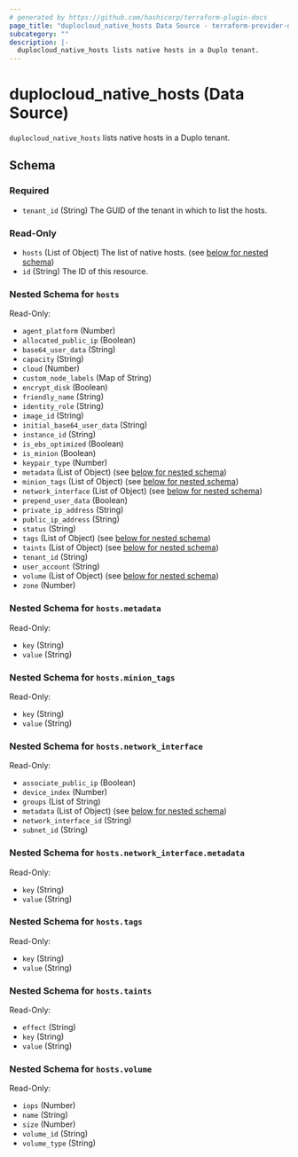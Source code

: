 ```yaml
---
# generated by https://github.com/hashicorp/terraform-plugin-docs
page_title: "duplocloud_native_hosts Data Source - terraform-provider-duplocloud"
subcategory: ""
description: |-
  duplocloud_native_hosts lists native hosts in a Duplo tenant.
---
```


# duplocloud_native_hosts (Data Source)

`duplocloud_native_hosts` lists native hosts in a Duplo tenant.



<!-- schema generated by tfplugindocs -->
## Schema

### Required

- `tenant_id` (String) The GUID of the tenant in which to list the hosts.

### Read-Only

- `hosts` (List of Object) The list of native hosts. (see [below for nested schema](#nestedatt--hosts))
- `id` (String) The ID of this resource.

<a id="nestedatt--hosts"></a>
### Nested Schema for `hosts`

Read-Only:

- `agent_platform` (Number)
- `allocated_public_ip` (Boolean)
- `base64_user_data` (String)
- `capacity` (String)
- `cloud` (Number)
- `custom_node_labels` (Map of String)
- `encrypt_disk` (Boolean)
- `friendly_name` (String)
- `identity_role` (String)
- `image_id` (String)
- `initial_base64_user_data` (String)
- `instance_id` (String)
- `is_ebs_optimized` (Boolean)
- `is_minion` (Boolean)
- `keypair_type` (Number)
- `metadata` (List of Object) (see [below for nested schema](#nestedobjatt--hosts--metadata))
- `minion_tags` (List of Object) (see [below for nested schema](#nestedobjatt--hosts--minion_tags))
- `network_interface` (List of Object) (see [below for nested schema](#nestedobjatt--hosts--network_interface))
- `prepend_user_data` (Boolean)
- `private_ip_address` (String)
- `public_ip_address` (String)
- `status` (String)
- `tags` (List of Object) (see [below for nested schema](#nestedobjatt--hosts--tags))
- `taints` (List of Object) (see [below for nested schema](#nestedobjatt--hosts--taints))
- `tenant_id` (String)
- `user_account` (String)
- `volume` (List of Object) (see [below for nested schema](#nestedobjatt--hosts--volume))
- `zone` (Number)

<a id="nestedobjatt--hosts--metadata"></a>
### Nested Schema for `hosts.metadata`

Read-Only:

- `key` (String)
- `value` (String)


<a id="nestedobjatt--hosts--minion_tags"></a>
### Nested Schema for `hosts.minion_tags`

Read-Only:

- `key` (String)
- `value` (String)


<a id="nestedobjatt--hosts--network_interface"></a>
### Nested Schema for `hosts.network_interface`

Read-Only:

- `associate_public_ip` (Boolean)
- `device_index` (Number)
- `groups` (List of String)
- `metadata` (List of Object) (see [below for nested schema](#nestedobjatt--hosts--network_interface--metadata))
- `network_interface_id` (String)
- `subnet_id` (String)

<a id="nestedobjatt--hosts--network_interface--metadata"></a>
### Nested Schema for `hosts.network_interface.metadata`

Read-Only:

- `key` (String)
- `value` (String)



<a id="nestedobjatt--hosts--tags"></a>
### Nested Schema for `hosts.tags`

Read-Only:

- `key` (String)
- `value` (String)


<a id="nestedobjatt--hosts--taints"></a>
### Nested Schema for `hosts.taints`

Read-Only:

- `effect` (String)
- `key` (String)
- `value` (String)


<a id="nestedobjatt--hosts--volume"></a>
### Nested Schema for `hosts.volume`

Read-Only:

- `iops` (Number)
- `name` (String)
- `size` (Number)
- `volume_id` (String)
- `volume_type` (String)
